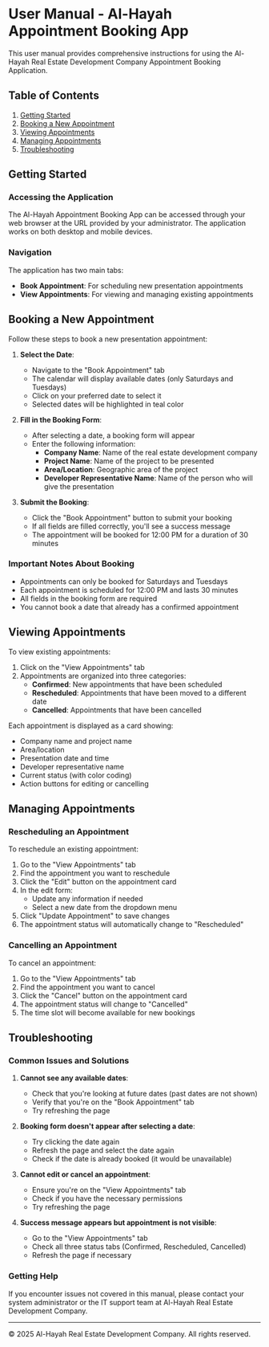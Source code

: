 # User Manual - Al-Hayah Appointment Booking App

This user manual provides comprehensive instructions for using the Al-Hayah Real Estate Development Company Appointment Booking Application.

## Table of Contents

1. [Getting Started](#getting-started)
2. [Booking a New Appointment](#booking-a-new-appointment)
3. [Viewing Appointments](#viewing-appointments)
4. [Managing Appointments](#managing-appointments)
5. [Troubleshooting](#troubleshooting)

## Getting Started

### Accessing the Application

The Al-Hayah Appointment Booking App can be accessed through your web browser at the URL provided by your administrator. The application works on both desktop and mobile devices.

### Navigation

The application has two main tabs:
- **Book Appointment**: For scheduling new presentation appointments
- **View Appointments**: For viewing and managing existing appointments

## Booking a New Appointment

Follow these steps to book a new presentation appointment:

1. **Select the Date**:
   - Navigate to the "Book Appointment" tab
   - The calendar will display available dates (only Saturdays and Tuesdays)
   - Click on your preferred date to select it
   - Selected dates will be highlighted in teal color

2. **Fill in the Booking Form**:
   - After selecting a date, a booking form will appear
   - Enter the following information:
     - **Company Name**: Name of the real estate development company
     - **Project Name**: Name of the project to be presented
     - **Area/Location**: Geographic area of the project
     - **Developer Representative Name**: Name of the person who will give the presentation

3. **Submit the Booking**:
   - Click the "Book Appointment" button to submit your booking
   - If all fields are filled correctly, you'll see a success message
   - The appointment will be booked for 12:00 PM for a duration of 30 minutes

### Important Notes About Booking

- Appointments can only be booked for Saturdays and Tuesdays
- Each appointment is scheduled for 12:00 PM and lasts 30 minutes
- All fields in the booking form are required
- You cannot book a date that already has a confirmed appointment

## Viewing Appointments

To view existing appointments:

1. Click on the "View Appointments" tab
2. Appointments are organized into three categories:
   - **Confirmed**: New appointments that have been scheduled
   - **Rescheduled**: Appointments that have been moved to a different date
   - **Cancelled**: Appointments that have been cancelled

Each appointment is displayed as a card showing:
- Company name and project name
- Area/location
- Presentation date and time
- Developer representative name
- Current status (with color coding)
- Action buttons for editing or cancelling

## Managing Appointments

### Rescheduling an Appointment

To reschedule an existing appointment:

1. Go to the "View Appointments" tab
2. Find the appointment you want to reschedule
3. Click the "Edit" button on the appointment card
4. In the edit form:
   - Update any information if needed
   - Select a new date from the dropdown menu
5. Click "Update Appointment" to save changes
6. The appointment status will automatically change to "Rescheduled"

### Cancelling an Appointment

To cancel an appointment:

1. Go to the "View Appointments" tab
2. Find the appointment you want to cancel
3. Click the "Cancel" button on the appointment card
4. The appointment status will change to "Cancelled"
5. The time slot will become available for new bookings

## Troubleshooting

### Common Issues and Solutions

1. **Cannot see any available dates**:
   - Check that you're looking at future dates (past dates are not shown)
   - Verify that you're on the "Book Appointment" tab
   - Try refreshing the page

2. **Booking form doesn't appear after selecting a date**:
   - Try clicking the date again
   - Refresh the page and select the date again
   - Check if the date is already booked (it would be unavailable)

3. **Cannot edit or cancel an appointment**:
   - Ensure you're on the "View Appointments" tab
   - Check if you have the necessary permissions
   - Try refreshing the page

4. **Success message appears but appointment is not visible**:
   - Go to the "View Appointments" tab
   - Check all three status tabs (Confirmed, Rescheduled, Cancelled)
   - Refresh the page if necessary

### Getting Help

If you encounter issues not covered in this manual, please contact your system administrator or the IT support team at Al-Hayah Real Estate Development Company.

---

© 2025 Al-Hayah Real Estate Development Company. All rights reserved.
